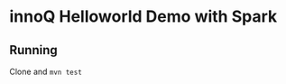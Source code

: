 innoQ Helloworld Demo with Spark
================================

Running
-------

Clone and `mvn test`
